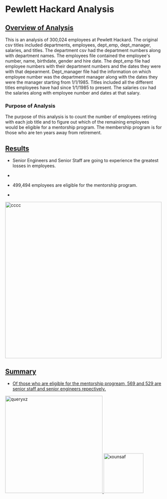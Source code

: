 # <b> Pewlett Hackard Analysis </b>

## <u>Overview of Analysis</u>
This is an analysis of 300,024 employees at Pewlett Hackard. The original csv titles included departments, employees, dept_emp, dept_manager, salaries, and titles. The department csv had the department numbers along with department names. The employees file contained the employee's number, name, birthdate, gender and hire date. The dept_emp file had employee numbers with their department numbers and the dates they were with that depearment. Dept_manager file had the information on which employee number was the department manager along with the dates they were the manager starting from 1/1/1985. Titles included all the different titles employees have had since 1/1/1985 to present. The salaries csv had the salaries along with employee number and dates at that salary. 

### Purpose of Analysis   
The purpose of this analysis is to count the number of employees retiring with each job title and to figure out which of the remaining employees would be eligible for a mentorship program. The membership program is for those who are ten years away from retirement. 

## <u>Results</u>
- Senior Engineers and Senior Staff are going to experience the greatest losses in employees.

- 

- 499,494 employees are eligible for the mentorship program.  

-

<img width="500" alt="cccc" src="https://user-images.githubusercontent.com/116980760/209454153-40ad5b1c-5957-40d6-b334-94f9570e33d6.PNG">

## <u>Summary<u>
  - Of those who are eligible for the mentorship progream, 569 and 529 are senior staff and senior engineers repectively. 
  
  <img width="311" alt="queryxz" src="https://user-images.githubusercontent.com/116980760/209454280-e207e31f-a69d-484a-821d-292d871dc97b.PNG">

  <img width="127" alt="xounsaf" src="https://user-images.githubusercontent.com/116980760/209454273-b74d7d8f-ed91-45f3-b8a5-c93141b14c94.PNG">

